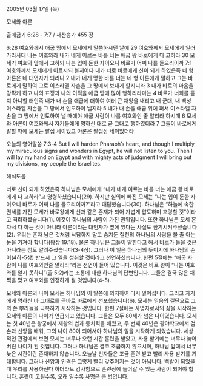 2005년 03월 17일 (목)

모세와 아론



출애굽기 6:28 - 7:7 / 새찬송가 455 장


6:28 여호와께서 애굽 땅에서 모세에게 말씀하시던 날에 29 여호와께서 모세에게 일러 가라사대 나는 여호와라 내가 네게 이르는 바를 너는 애굽 왕 바로에게 다 고하라 30 모세가 여호와 앞에서 고하되 나는 입이 둔한 자이오니 바로가 어찌 나를 들으리이까 
7:1 여호와께서 모세에게 이르시되 볼지어다 내가 너로 바로에게 신이 되게 하였은즉 네 형 아론은 네 대언자가 되리니 2 내가 네게 명한 바를 너는 네 형 아론에게 말하고 그는 바로에게 말하여 그로 이스라엘 자손을 그 땅에서 보내게 할지니라 3 내가 바로의 마음을 강퍅케 하고 나의 표징과 나의 이적을 애굽 땅에 많이 행하리라마는 4 바로가 너희를 듣지 아니할 터인즉 내가 내 손을 애굽에 더하여 여러 큰 재앙을 내리고 내 군대, 내 백성 이스라엘 자손을 그 땅에서 인도하여 낼지라 5 내가 내 손을 애굽 위에 펴서 이스라엘 자손을 그 땅에서 인도하여 낼 때에야 애굽 사람이 나를 여호와인 줄 알리라 하시매 6 모세와 아론이 여호와께서 자기들에게 명하신 대로 곧 그대로 행하였더라 7 그들이 바로에게 말할 때에 모세는 팔십 세이었고 아론은 팔십삼 세이었더라 

오늘의 영어말씀 
7:3-4 But I will harden Pharaoh’s heart, and though I multiply my miraculous signs and wonders in Egypt, he will not listen to you. Then I will lay my hand on Egypt and with mighty acts of judgment I will bring out my divisions, my people the Israelites.

해석도움





너로 신이 되게 하였은즉 
하나님은 모세에게 “내가 네게 이르는 바를 너는 애굽 왕 바로에게 다 고하라”고 명령하셨습니다(29). 하지만 실의에 빠진 모세는 “나는 입이 둔한 자이오니 바로가 어찌 나를 들으리이까?”라고 대답했습니다(30). 하나님은 “하늘에 속한 권세를 가진 모세가 바로왕에게 신과 같은 존재가 되어 가볍게 압도하며 호령할 것”이라고 격려하셨습니다(1). 이것이 하나님의 사람이 가진 권위입니다. 또한 하나님은 모세 혼자서 다 하는 것이 아니라 아론이라는 대언자가 옆에 있다는 사실도 환기시켜주셨습니다(2). 우리는 혼자 남은 것처럼 낙담하지 말고 숨겨둔 칠천의 하나님의 사람을 볼 줄 아는 눈을 가져야 합니다(왕상 19:18). 물론 하나님은 그들이 말한다고 해서 바로가 들을 것은 아니라는 점도 알려주셨습니다(3-4상). 그러나 이 일은 하나님의 뜻이기에 하나님의 손이(4하-5상) 반드시 그 일을 성취할 것이라고 선언하셨습니다. 한편 5절에는 “애굽 사람이 나를 여호와인줄 알리라”라는 선언이 들어 있습니다. 이것은 바로 왕이 “나는 여호와를 알지 못하니”(출 5:2)라는 조롱에 대한 하나님의 답변입니다. 그들은 결국 많은 채찍을 맞고 여호와를 인정하게 될 것입니다(4-5). 

모세와 아론의 나이 
모세는 하나님의 이 말씀에 의지하여 다시 일어섭니다. 그리고 자기에게 명하신 바 그대로를 곧바로 바로에게 선포했습니다(6). 모세는 믿음의 결단으로 그의 쓴 뿌리들을 극복하기 시작하는 것입니다. 한편 7절에는 사명자로서의 삶을 시작하는 모세와 아론의 나이가 언급되고 있습니다. 그들은 모두 80세가 넘은 나이였습니다. 모세는 첫 40년은 왕궁에서 제왕의 법과 통치력을 배웠고, 두 번째 40년은 광야학교에서 겸손과 신앙을 배워, 그의 나이 80이 되어서야 하나님의 일을 시작하게 되었습니다. 세상적인 관점에서 보면 모세는 너무나 오랜 시간 훈련을 받았고, 사용 받기에는 너무나 늦어버린 나이가 된 것입니다. 그러나 하나님은 결코 조급하지 않으시며, 하나님 앞에서 너무 늦은 시간이란 존재하지 않습니다. 오늘날 신자들은 조금 훈련 받고 빨리 사용 받기를 기대합니다. 그러나 신앙과 인격은 그렇게 빨리 갖추어지는 것이 아닙니다. 백발이 되었을 때 우리를 사용하신다 하더라도 감사함으로 훈련장에 들어갈 수 있는 사람이 되어야 합니다. 훈련이 고될수록, 오래 일수록 사명은 큰 법입니다.